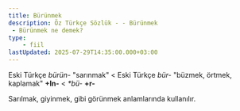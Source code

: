 ```yaml
---
title: Bürünmek
description: Öz Türkçe Sözlük - - Bürünmek 
 - Bürünmek ne demek?
type:
    - fiil
lastUpdated: 2025-07-29T14:35:00.000+03:00
---
```

Eski Türkçe _bürün-_ "sarınmak" < Eski Türkçe _bür-_ "büzmek, örtmek, kaplamak" **+In-** < _\*bü-_ **+r-**

Sarılmak, giyinmek, gibi görünmek anlamlarında kullanılır.
